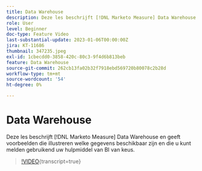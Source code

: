 ```yaml
---
title: Data Warehouse
description: Deze les beschrijft [!DNL Marketo Measure] Data Warehouse en geeft voorbeelden die illustreren welke gegevens beschikbaar zijn en die u kunt melden gebruikend uw hulpmiddel van BI van keus.
role: User
level: Beginner
doc-type: Feature Video
last-substantial-update: 2023-01-06T00:00:00Z
jira: KT-11686
thumbnail: 347235.jpeg
exl-id: 1cbecdd0-3858-420c-80c3-9f4d6b813beb
feature: Data Warehouse
source-git-commit: 262cb13fa02b32f7918ebd569720b80078c2b28d
workflow-type: tm+mt
source-wordcount: '54'
ht-degree: 0%

---
```


# Data Warehouse

Deze les beschrijft [!DNL Marketo Measure] Data Warehouse en geeft voorbeelden die illustreren welke gegevens beschikbaar zijn en die u kunt melden gebruikend uw hulpmiddel van BI van keus.

>[!VIDEO](https://video.tv.adobe.com/v/347235/?learn=on){transcript=true}
